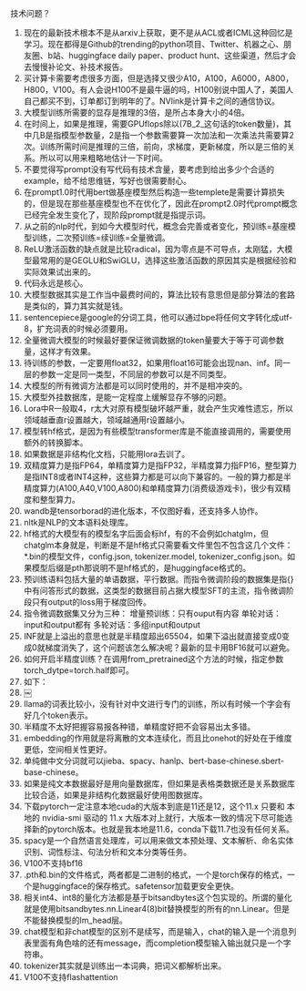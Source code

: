 技术问题？

1. 现在的最新技术根本不是从arxiv上获取，更不是从ACL或者ICML这种回忆是学习。现在都得是Github的trending的python项目、Twitter、机器之心、朋友圈、b站、huggingface daily paper、product hunt、这些渠道，然后才会去慢慢补论文、补技术报告。
2. 买计算卡需要考虑很多方面，但是选择又很少A10，A100，A6000，A800，H800，V100。有人会说H100不是最牛逼的吗，H100别说中国人了，美国人自己都买不到，订单都订到明年的了。NVlink是计算卡之间的通信协议。
3. 大模型训练所需要的显存是推理的3倍，是所占本身大小的4倍。
4. 在时间上，如果是推理，需要GPUflops除以(7B_2_这句话的token数量)，其中几B是指模型参数量，2是指一个参数需要算一次加法和一次乘法共需要算2次。训练所需时间是推理的三倍，前向，求梯度，更新梯度，所以是三倍的关系。所以可以用来粗略地估计一下时间。
5. 不要觉得写prompt没有写代码有技术含量，要考虑到给出多少个合适的example，给不给思维链，写好也很需要耐心。
6. 在prompt1.0时代用bert做基座模型然后构造一些templete是需要计算损失的，但是现在那些基座模型也不在优化了，因此在prompt2.0时代prompt概念已经完全发生变化了，现阶段prompt就是指提示词。
7. 从之前的nlp时代，到如今大模型时代，概念会完善或者变化，预训练=基座模型训练，二次预训练=续训练=全量微调。
8. ReLU激活函数的缺点就是比较radical，因为零点是不可导点，太刚猛，大模型最常用的是GEGLU和SwiGLU，选择这些激活函数的原因其实是根据经验和实际效果试出来的。
9. 代码永远是核心。
10. 大模型数据其实是工作当中最费时间的，算法比较有意思但是部分算法的套路是类似的，算力其实就是钱。
11. sentencepiece是google的分词工具，他可以通过bpe将任何文字转化成utf-8，扩充词表的时候必须要用。
12. 全量微调大模型的时候最好要保证微调数据的token量要大于等于可调参数量，这样才有效果。
13. 待训练的参数，一定要用float32，如果用float16可能会出现nan、inf。同一层的参数一定是同一类型，不同层的参数可以是不同类型。
14. 大模型的所有微调方法都是可以同时使用的，并不是相冲突的。
15. 大模型外挂数据库，是能一定程度上缓解显存不够的问题。
16. Lora中R一般取4，r太大对原有模型破坏越严重，就会产生灾难性遗忘，所以领域越垂直r设置越大，领域越通用r设置越小。
17. 模型转hf格式，是因为有些模型transformer库是不能直接调用的，需要使用额外的转换脚本。
18. 如果数据是非结构化文档，只能用lora去训了。
19. 双精度算力是指FP64，单精度算力是指FP32，半精度算力指FP16，整型算力是指INT8或者INT4这种，这些算力都是可以向下兼容的。一般的算力都是半精度算力(A100,A40,V100,A800)和单精度算力(消费级游戏卡)，很少有双精度和整型算力。
20. wandb是tensorborad的进化版本，不仅图好看，还支持多人协作。
21. nltk是NLP的文本语料处理库。
22. hf格式的大模型有的模型名字后面会标hf，有的不会例如chatglm，但chatglm本身就是，判断是不是hf格式只需要看文件里包不包含这几个文件：*.bin的模型文件，config.json, tokenizer.model, tokenizer_config.json。如果模型后缀是pth那说明不是hf格式的，是huggingface格式的。
23. 预训练语料包括大量的单语数据，平行数据。而指令微调阶段的数据集是指{}中有问答形式的数据，这类型的数据目前占据大模型SFT的主流，指令微调阶段只有output的loss用于梯度回传。
24. 指令微调数据集又分为三种： 增量预训练：只有ouput有内容 单轮对话：input和output都有 多轮对话：多组input和output
25. INF就是上溢出的意思也就是半精度超出65504，如果下溢出就直接变成0变成0就梯度消失了，这个问题该怎么解决呢？最新的显卡用BF16就可以避免。
26. 如何开启半精度训练？在调用from_pretrained这个方法的时候，指定参数torch_dytpe=torch.half即可。
27. 如下：
28. ￼
29. llama的词表比较小，没有针对中文进行专门的训练，所以有时候一个字会有好几个token表示。
30. 半精度不太好把握容易报各种错，单精度好把不会容易出太多错。
31. embedding的作用就是将离散的文本连续化，而且比onehot的好处在于维度更低，空间相关性更好。
32. 单纯做中文分词就可以jieba、spacy、hanlp、bert-base-chinese.sbert-base-chinese。
33. 如果是纯文本数据最好是用向量数据库，但如果是表格类数据还是关系数据库比较合适，如果是非结构化数据最好使用图数据库。
34. 下载pytorch一定注意本地cuda的大版本到底是11还是12，这个11.x 只要和 本地的 nvidia-smi 驱动的 11.x 大版本对上就行，大版本一致的情况下尽可能选择新的pytorch版本。也就是我本地是11.6，conda下载11.7也没有任何关系。
35. spacy是一个自然语言处理库，可以用来做文本预处理、文本解析、命名实体识别、词性标注、句法分析和文本分类等任务。
36. V100不支持bf16
37. .pth和.bin的文件格式，两者都是二进制的格式，一个是torch保存的格式，一个是huggingface的保存格式。safetensor加载更安全更快。
38. 相关int4、int8的量化方法都是基于bitsandbytes这个包实现的。所谓的量化就是使用bitsandbytes.nn.Linear4(8)bit替换模型的所有的nn.Linear。但是不能替换模型的lm_head层。
39. chat模型和非chat模型的区别不是续写，而是输入，chat的输入是一个消息列表里面有角色啥的还有message，而completion模型输入输出就只是一个字符串。
40. tokenizer其实就是训练出一本词典，把词义都解析出来。
41. V100不支持flashattention
